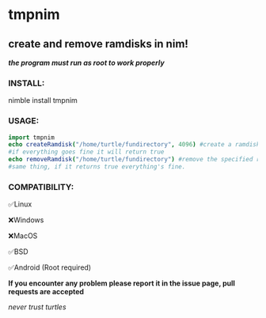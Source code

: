 # tmpnim
## create and remove ramdisks in nim!
***the program must run as root to work properly***
### INSTALL:
nimble install tmpnim

### USAGE:
```nim
import tmpnim
echo createRamdisk("/home/turtle/fundirectory", 4096) #create a ramdisk of 4kb in the specified directory
#if everything goes fine it will return true
echo removeRamdisk("/home/turtle/fundirectory") #remove the specified ramdisk, closing the program won't remove it automatically.
#same thing, if it returns true everything's fine.
```

### COMPATIBILITY:
✅Linux

❌Windows

❌MacOS

✅BSD 

✅Android (Root required)

**If you encounter any problem please report it in the issue page, pull requests are accepted**

_never trust turtles_

